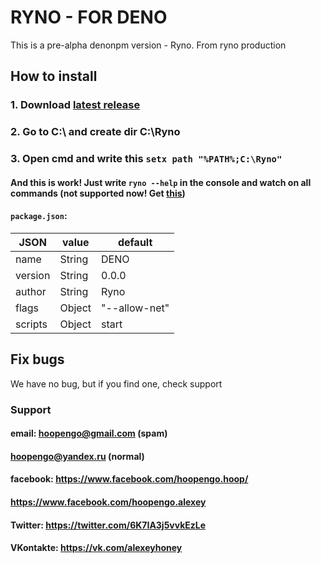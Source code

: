 # RYNO - FOR DENO
This is a pre-alpha denonpm version - Ryno. From ryno production
## How to install
### 1. Download [latest release](https://github.com/hoopengo/RYNO-DENONPM/releases)
### 2. Go to C:\ and create dir C:\Ryno
### 3. Open cmd and write this ```setx path "%PATH%;C:\Ryno"```
#### And this is work! Just write ```ryno --help``` in the console and watch on all commands (not supported now! Get [this](https://github.com/hoopengo/RYNO-DENONPM/blob/master/help/commands.md))
#### ```package.json```:
JSON | value | default
--- | --- | --- |
name | String | DENO |
version | String | 0.0.0 |
author | String | Ryno |
flags | Object | "--allow-net" |
scripts | Object | start |
## Fix bugs
We have no bug, but if you find one, check support
### Support
#### email: hoopengo@gmail.com (spam)
####        hoopengo@yandex.ru (normal)
#### facebook: https://www.facebook.com/hoopengo.hoop/
####           https://www.facebook.com/hoopengo.alexey
#### Twitter: https://twitter.com/6K7IA3j5vvkEzLe
#### VKontakte: https://vk.com/alexeyhoney
